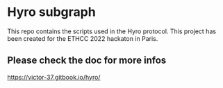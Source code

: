 # Hyro subgraph

This repo contains the scripts used in the Hyro protocol. This project has been created for the ETHCC 2022 hackaton in Paris.

## Please check the doc for more infos

https://victor-37.gitbook.io/hyro/
